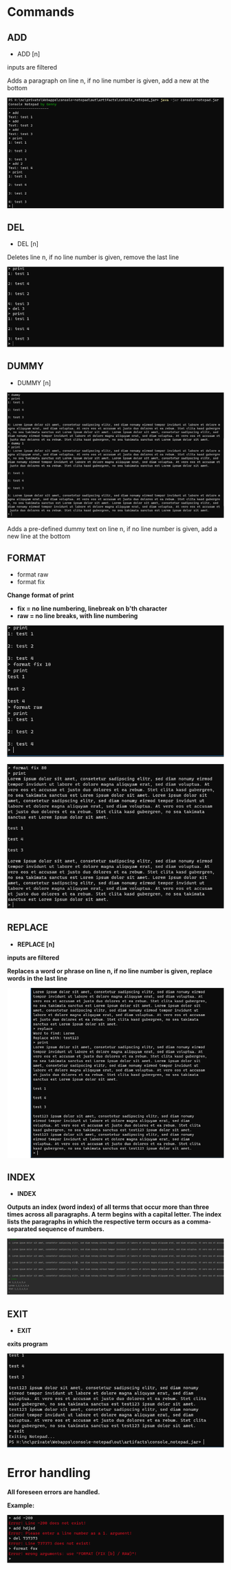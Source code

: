 # Commands
## ADD
- ADD [n]

inputs are filtered

Adds a paragraph on line n, if no line number is given, add a new at the bottom

![](./.img/1.png)

## DEL
- DEL [n]

Deletes line n, if no line number is given, remove the last line

![](./.img/2.png)

## DUMMY
- DUMMY [n]

![](./.img/3.png)

Adds a pre-defined dummy text on line n, if no line number is given, add a new line at the bottom

## FORMAT
- format raw
- format fix <b>

Change format of print
- fix = no line numbering, linebreak on b'th character
- raw = no line breaks, with line numbering

![](./.img/7.png)

![](./.img/4.png)

## REPLACE
- REPLACE [n]

inputs are filtered

Replaces a word or phrase on line n, if no line number is given, replace words in the last line

![](./.img/5.png)

## INDEX
- INDEX

Outputs an index (word index) of all terms that occur more than three times across all paragraphs. A term begins with a capital letter. The index lists the paragraphs in which the respective term occurs as a comma-separated sequence of numbers.

![](./.img/9.png)

## EXIT
- EXIT

exits program

![](./.img/6.png)

# Error handling

All foreseen errors are handled.

Example:

![](./.img/8.png)